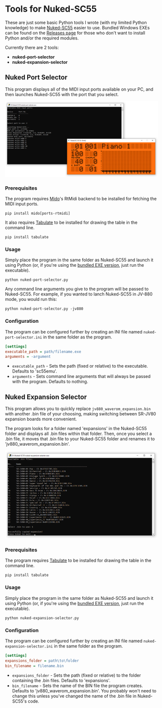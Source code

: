 # Tools for Nuked-SC55
These are just some basic Python tools I wrote (with my limited Python knowledge) to make [Nuked-SC55](https://github.com/nukeykt/Nuked-SC55) easier to use. Bundled Windows EXEs can be found on the [Releases page](https://github.com/ColouMods/Tools-for-Nuked-SC55/releases) for those who don't want to install Python and/or the required modules.

Currently there are 2 tools:
- **nuked-port-selector**
- **nuked-expansion-selector**

## Nuked Port Selector
This program displays all of the MIDI input ports available on your PC, and then launches Nuked-SC55 with the port that you select.

![Image showing Nuked Port Selector in use.](images/portselector.png)

### Prerequisites
The program requires [Mido](https://pypi.org/project/mido/)'s RtMidi backend to be installed for fetching the MIDI input ports.
```
pip install mido[ports-rtmidi]
```

It also requires [Tabulate](https://pypi.org/project/tabulate/) to be installed for drawing the table in the command line.
```
pip install tabulate
```

### Usage
Simply place the program in the same folder as Nuked-SC55 and launch it using Python (or, if you're using the [bundled EXE version](https://github.com/ColouMods/Tools-for-Nuked-SC55/releases), just run the executable).
```
python nuked-port-selector.py
```

Any command line arguments you give to the program will be passed to Nuked-SC55. For example, if you wanted to lanch Nuked-SC55 in JV-880 mode, you would run this:
```
python nuked-port-selector.py -jv880
```

### Configuration
The program can be configured further by creating an INI file named `nuked-port-selector.ini` in the same folder as the program.

```ini
[settings]
executable_path = path/filename.exe
arguments = -argument
```

- `executable_path` - Sets the path (fixed or relative) to the executable. Defaults to 'sc55emu'.
- `arguments` - Sets command line arguments that will always be passed with the program. Defaults to nothing.

## Nuked Expansion Selector

This program allows you to quickly replace `jv880_waverom_expansion.bin` with another .bin file of your choosing, making switching between SR-JV80 expansion boards more convenient. 

The program looks for a folder named 'expansions' in the Nuked-SC55 folder and displays all .bin files within that folder. Then, once you select a .bin file, it moves that .bin file to your Nuked-SC55 folder and renames it to 'jv880_waverom_expansion.bin'.

![Image showing Nuked Expansion Selector in use.](images/expansionselector.png)

### Prerequisites
The program requires [Tabulate](https://pypi.org/project/tabulate/) to be installed for drawing the table in the command line.
```
pip install tabulate
```

### Usage
Simply place the program in the same folder as Nuked-SC55 and launch it using Python (or, if you're using the [bundled EXE version](https://github.com/ColouMods/Tools-for-Nuked-SC55/releases), just run the executable).
```
python nuked-expansion-selector.py
```

### Configuration
The program can be configured further by creating an INI file named `nuked-expansion-selector.ini` in the same folder as the program.

```ini
[settings]
expansions_folder = path\to\folder
bin_filename = filename.bin
```

- `expansions_folder` - Sets the path (fixed or relative) to the folder containing the .bin files. Defaults to 'expansions'.
- `bin_filename` - Sets the name of the BIN file the program creates. Defaults to 'jv880_waverom_expansion.bin'. You probably won't need to change this unless you've changed the name of the .bin file in Nuked-SC55's code.
